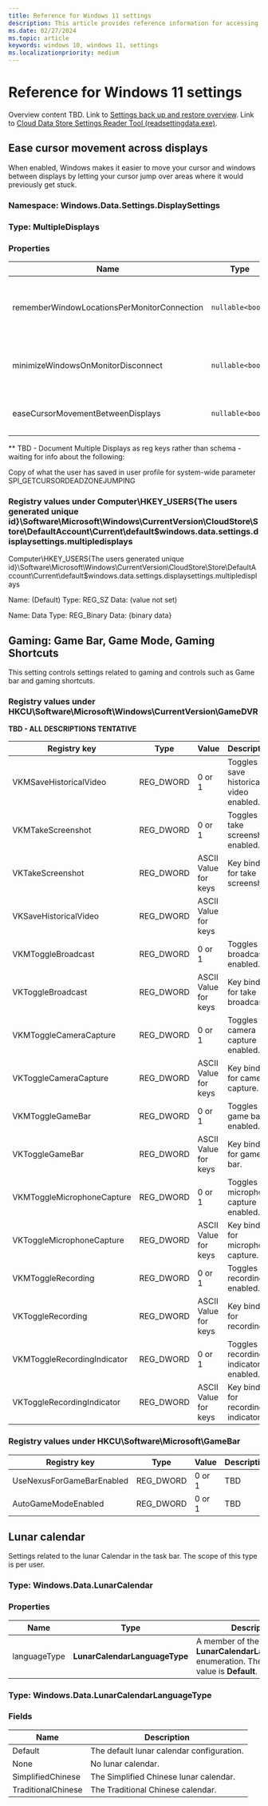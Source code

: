 ```yaml
---
title: Reference for Windows 11 settings
description: This article provides reference information for accessing settings values on devices running Windows 11.
ms.date: 02/27/2024
ms.topic: article
keywords: windows 10, windows 11, settings
ms.localizationpriority: medium
---
```


# Reference for Windows 11 settings

Overview content TBD. Link to [Settings back up and restore overview](index.md). Link to [Cloud Data Store Settings Reader Tool (readsettingdata.exe)](readsettingsdata-exe.md).


## Ease cursor movement across displays 

When enabled, Windows makes it easier to move your cursor and windows between displays by letting your cursor jump over areas where it would previously get stuck.

### Namespace: Windows.Data.Settings.DisplaySettings

### Type: MultipleDisplays

### Properties

| Name | Type | Description |
|------|------|-------------|
| rememberWindowLocationsPerMonitorConnection | `nullable<bool>` | Remember window locations based on monitor connection. |
| minimizeWindowsOnMonitorDisconnect | `nullable<bool>` | Minimize windows when a monitor is disconnected. |
| easeCursorMovementBetweenDisplays | `nullable<bool>` | Ease cursor movement between displays. |


** TBD - Document Multiple Displays as reg keys rather than schema - waiting for info about the following:

Copy of what the user has saved in user profile for system-wide parameter SPI_GETCURSORDEADZONEJUMPING

### Registry values under Computer\HKEY_USERS\{The users generated unique id}\Software\Microsoft\Windows\CurrentVersion\CloudStore\Store\DefaultAccount\Current\default$windows.data.settings.displaysettings.multipledisplays 

Computer\HKEY_USERS\{The users generated unique id}\Software\Microsoft\Windows\CurrentVersion\CloudStore\Store\DefaultAccount\Current\default$windows.data.settings.displaysettings.multipledisplays

Name: (Default)
Type: REG_SZ
Data: (value not set)

Name: Data
Type: REG_Binary
Data: {binary data}


## Gaming: Game Bar, Game Mode, Gaming Shortcuts

This setting controls settings related to gaming and controls such as Game bar and gaming shortcuts.

### Registry values under HKCU\Software\Microsoft\Windows\CurrentVersion\GameDVR

**TBD - ALL DESCRIPTIONS TENTATIVE**

| Registry key | Type | Value | Description |
|---------------|------|-------|-------------|
| VKMSaveHistoricalVideo | REG_DWORD | 0 or 1 | Toggles save historical video enabled. |
| VKMTakeScreenshot | REG_DWORD | 0 or 1 | Toggles take screenshot enabled. |
| VKTakeScreenshot | REG_DWORD | ASCII Value for keys | Key binding for take screenshot. |
| VKSaveHistoricalVideo | REG_DWORD | ASCII Value for keys |
| VKMToggleBroadcast | REG_DWORD | 0 or 1 | Toggles broadcast enabled. |
| VKToggleBroadcast | REG_DWORD | ASCII Value for keys | Key binding for take broadcast. |
| VKMToggleCameraCapture | REG_DWORD | 0 or 1 | Toggles camera capture enabled. |
| VKToggleCameraCapture | REG_DWORD | ASCII Value for keys | Key binding for camera capture. |
| VKMToggleGameBar | REG_DWORD | 0 or 1 | Toggles game bar enabled. |
| VKToggleGameBar | REG_DWORD | ASCII Value for keys | Key binding for game bar. |
| VKMToggleMicrophoneCapture | REG_DWORD | 0 or 1 | Toggles microphone capture enabled. |
| VKToggleMicrophoneCapture | REG_DWORD | ASCII Value for keys | Key binding for microphone capture. |
| VKMToggleRecording | REG_DWORD | 0 or 1 | Toggles recording enabled. |
| VKToggleRecording | REG_DWORD | ASCII Value for keys | Key binding for recording. |
| VKMToggleRecordingIndicator | REG_DWORD | 0 or 1 | Toggles recording indicator enabled. |
| VKToggleRecordingIndicator | REG_DWORD | ASCII Value for keys | Key binding for recording indicator. |

### Registry values under HKCU\Software\Microsoft\GameBar

| Registry key | Type | Value | Description |
|---------------|------|-------|------------|
| UseNexusForGameBarEnabled | REG_DWORD | 0 or 1 | TBD |
| AutoGameModeEnabled | REG_DWORD | 0 or 1 | TBD |

## Lunar calendar

Settings related to the lunar Calendar in the task bar. The scope of this type is per user.

### Type: Windows.Data.LunarCalendar

### Properties

| Name | Type | Description |
|------|------|-------------|
| languageType   | **LunarCalendarLanguageType** | A member of the **LunarCalendarLanguageType** enumeration. The default value is **Default**. |

### Type: Windows.Data.LunarCalendarLanguageType

### Fields

| Name |Description |
|------|-------------|
| Default    | The default lunar calendar configuration. |
| None    | No lunar calendar. |
| SimplifiedChinese    | The Simplified Chinese lunar calendar. |
| TraditionalChinese    | The Traditional Chinese calendar. |
